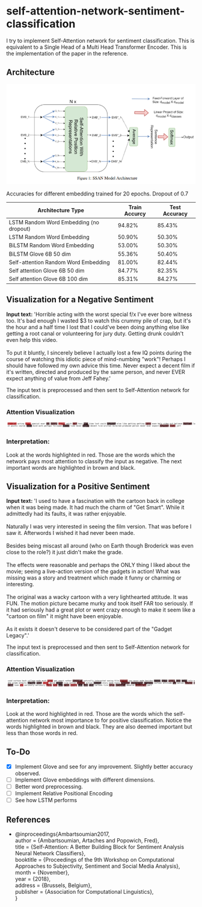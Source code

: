 # self-attention-network-sentiment-classification
I try to implement Self-Attention network for sentiment classification. This is equivalent to a Single Head of a Multi Head Transformer Encoder. This is the implementation of the paper in the reference.

## Architecture
![alt-text](https://github.com/MonojitSarkar/self-attention-network-sentiment-classification/blob/main/images/ssan_model.png)

Accuracies for different embedding trained for 20 epochs. Dropout of 0.7

| Architecture Type  | Train Accurcy | Test Accuracy |
| ------------- | ------------- | ------------- |
| LSTM Random Word Embedding (no dropout) | 94.82% | 85.43% |
| LSTM Random Word Embedding | 50.90% | 50.30% |
| BiLSTM Random Word Embedding | 53.00% | 50.30% |
| BiLSTM Glove 6B 50 dim | 55.36% | 50.40% |
| Self-attention Random Word Embedding | 81.00%  | 82.44% |
| Self attention Glove 6B 50 dim  | 84.77%  | 82.35% |
| Self attention Glove 6B 100 dim  | 85.31%  | 84.27% |

## Visualization for a Negative Sentiment
**Input text:** 'Horrible acting with the worst special f/x I\'ve ever bore witness too. It\'s bad enough I wasted $3 to watch this crummy pile of crap, but it\'s the hour and a half time I lost that I could\'ve been doing anything else like getting a root canal or volunteering for jury duty. Getting drunk couldn\'t even help this video.<br /><br />To put it bluntly, I sincerely believe I actually lost a few IQ points during the course of watching this idiotic piece of mind-numbing "work"! Perhaps I should have followed my own advice this time. Never expect a decent film if it\'s written, directed and produced by the same person, and never EVER expect anything of value from Jeff Fahey.'

The input text is preprocessed and then sent to Self-Attention network for classification.

### Attention Visualization
![Alt-Text](https://github.com/MonojitSarkar/self-attention-network-sentiment-classification/blob/main/images/negative_1.png)

### Interpretation: 
Look at the words highlighted in red. Those are the words which the network pays most attention to classify the input as negative. The next important words are highlighted in brown and black.

## Visualization for a Positive Sentiment
**Input text:** 'I used to have a fascination with the cartoon back in college when it was being made. It had much the charm of "Get Smart". While it admittedly had its faults, it was rather enjoyable.<br /><br />Naturally I was very interested in seeing the film version. That was before I saw it. Afterwords I wished it had never been made.<br /><br />Besides being miscast all around (who on Earth though Broderick was even close to the role?) it just didn\'t make the grade.<br /><br />The effects were reasonable and perhaps the ONLY thing I liked about the movie; seeing a live-action version of the gadgets in action! What was missing was a story and treatment which made it funny or charming or interesting.<br /><br />The original was a wacky cartoon with a very lighthearted attitude. It was FUN. The motion picture became murky and took itself FAR too seriously. If it had seriously had a great plot or went crazy enough to make it seem like a "cartoon on film" it might have been enjoyable.<br /><br />As it exists it doesn\'t deserve to be considered part of the "Gadget Legacy".'

The input text is preprocessed and then sent to Self-Attention network for classification.


### Attention Visualization
![alt text](https://github.com/MonojitSarkar/self-attention-network-sentiment-classification/blob/main/images/positive_2.png)

### Interpretation: 
Look at the word highlighted in red. Those are the words which the self-attention network most importance to for positive classification. 
Notice the words highlighted in brown and black. They are also deemed important but less than those words in red. 

## To-Do
- [x] Implement Glove and see for any improvement. Slightly better accuracy observed.
- [ ] Implement Glove embeddings with different dimensions.
- [ ] Better word preprocessing.
- [ ] Implement Relative Positional Encoding
- [ ] See how LSTM performs

## References
- @inproceedings{Ambartsoumian2017, <br />
  author    = {Ambartsoumian, Artaches and Popowich, Fred}, <br />
  title     = {Self-Attention: A Better Building Block for Sentiment Analysis Neural Network Classifiers},<br />
  booktitle = {Proceedings of the 9th Workshop on Computational Approaches to Subjectivity, Sentiment and Social Media Analysis},<br />
  month     = {November},<br />
  year      = {2018},<br />
  address   = {Brussels, Belgium},<br />
  publisher = {Association for Computational Linguistics},<br />
}
